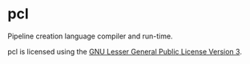 pcl
===

Pipeline creation language compiler and run-time.

pcl is licensed using the [GNU Lesser General Public License Version 3](http://www.gnu.org/licenses/lgpl.txt).
